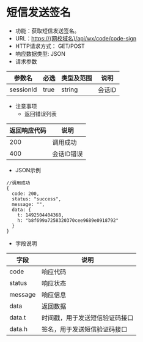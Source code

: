 # 短信发送签名

* 功能：获取短信发送签名。
* URL：[https://{网校域名}/api/wx/code/code-sign](https://{网校域名}/api/wx/code/code-sign)
* HTTP请求方式： GET/POST
* 响应数据类型: JSON
* 请求参数

| 参数名 | 必选 | 类型及范围 | 说明 |
| --- | --- | --- | --- |
| sessionId | true | string | 会话ID |

* 注意事项
  * 返回错误列表

| 返回响应代码 | 说明 |
| --- | --- |
| 200 | 调用成功 |
| 400 |	会话ID错误 |

* JSON示例

```
//调用成功
{
  code: 200,
  status: "success",
  message: "",
  data: {
	t: 1492504404368,
	h: "b8f699a7258320370cee9689e0918792"
  } 
}
```

* 字段说明

| 字段 | 说明 |
| --- | --- |
| code | 响应代码 |
| status | 响应状态 |
| message | 响应信息 |
| data | 返回数据 |
| data.t | 时间戳，用于发送短信验证码接口 |
| data.h | 签名，用于发送短信验证码接口 | 


